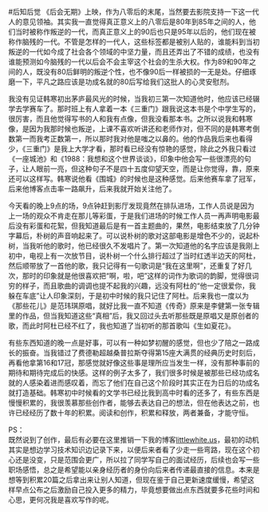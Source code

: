 #后知后觉
《后会无期》上映，作为八零后的末尾，当然要去影院支持一下这一代人的意见领袖。其实我一直觉得真正意义上的八零后是80年到85年之间的人，他们当时被称作叛逆的一代，而真正意义上的90后也只是95年以后的，他们现在被称作脑残的一代。不管是怎样的一代人，这些标签都是被别人贴的，谁能料到当初叛逆的一代如今成了社会各个领域的中坚力量，而且还弄出了不错的成绩，也没有谁能预测如今脑残的一代以后会不会主宰这个社会的生杀大权。作为89和90年之间的人，既没有80后鲜明的叛逆个性，也不像90后一样被损的一无是处。仔细琢磨一下，平凡之路应该是功成名就的80后写给我们这批人的心灵安慰剂。

我没有见证韩寒初出茅庐最风光的时候，当我初三第一次知道他时，他应该已经辍学去学赛车了。那时班上有人拿着一本《三重门》跟我说这本书是个中学生写的，很厉害，而且他觉得写书的人和我有点像，但我没看那本书。之所以说我和韩寒像，是因为我那时候也叛逆，上课不喜欢听讲还和老师作对，但不同的是韩寒考倒数第一而我考正数第一，所以那时我对他是嗤之以鼻的。他的作品我后来也看得少，《三重门》是我上大学才看，那时看已经没有惊艳的感觉，除此之外我只看过《一座城池》和《1988：我想和这个世界谈谈》，印象中他会写一些很漂亮的句子，让人眼前一亮，但这种句子不是四十五度仰望天空，而是让你觉得，靠，原来还可以这样写。韩寒说他看《围城》的时候也是这种感觉。后来他赛车拿了冠军，后来他博客点击率一路飙升，后来我就开始关注他了。

今天看的晚上9点的场，9点钟赶到影厅发现竟然在排队进场，工作人员说是因为上一场的观众不肯走在那儿等彩蛋，于是我们进场的时候工作人员一再声明电影最后没有彩蛋和花絮，但我知道最后是有一首主题曲的，果然，电影结束放了几分钟字幕后，朴树的声音响起来了。可以说朴树的歌对这部电影是增色不少的，说起朴树，当我听他的歌时，他已经很久不发唱片了。第一次知道他的名字应该是我刚上初中，电视上有一次放节目，说朴树一个什么排行超过了当时红透半边天的阿杜，然后顺带放了一首他的歌，我只记得有一句歌词是“我在这里啊”，还重复了好几次，那时的印象就是他很喜欢把“啊，啦，吧”这样的词作为歌词的韵脚，觉得很词穷的样子，而且歌曲的调调也提不起我的兴趣，远没有阿杜的“他一定很爱你，我躲在车底”让人印象深刻，于是初中时候的我只记住了阿杜。后来我也一度以为《那些花儿》是范玮琪原唱，就好比我一直不知道《传奇》原来是李健第一张专辑里的作品，但当我知道这些“真相”后，我又回过头去听那些既是原唱又是原创者的歌，而此时阿杜已经不红了，我也知道了当初听的那首歌叫《生如夏花》。

有些东西知道的晚一点是好事，可以有一种如梦初醒的感觉，但也少了陪之一路成长的振奋。当我错过了费德勒超越桑普拉斯夺得第15座大满贯的经典历史时刻后，再看他拿第16和17冠，那感觉就好像这些事是理所应当发生一样，没有那种事前的期待和期待完成后的快感。这样的例子太多了，我们很多时候是被那些已经功成名就的人感染着进而感叹着，而忘了他们在自己这个阶段时其实正在为日后的功成名就打造基础。韩寒初中时候看的文学书已经比我到高中时看的还多了，有些东西是慢慢积累的，我很羡慕那些创作者，能够去表达自己的想法，但在他表达之前，也许已经经历了数十年的积累。阅读和创作，积累和释放，两者兼备，才能守恒。

PS：  
既然说到了创作，最后有必要在这里推销一下我的博客[littlewhite.us](http://littlewhite.us)，最初的动机其实是想边学习技术知识边记录下来，以便后来者看了少走一些弯路，现在这个初心还是没变，只是范围会更广，所以拉了同学写自己的面试经历，后续也会写一些职场感悟，总之是希望能以亲身经历者的身份向后来者传递最直接的信息。本来是想等到积累20篇之后拿出来让别人知道，但现在鉴于自己更新速度缓慢，希望这样早点公布之后激励自己投入更多的精力，毕竟想要做出点东西就要多花些时间和心思，更何况我是喜欢写作的呢。